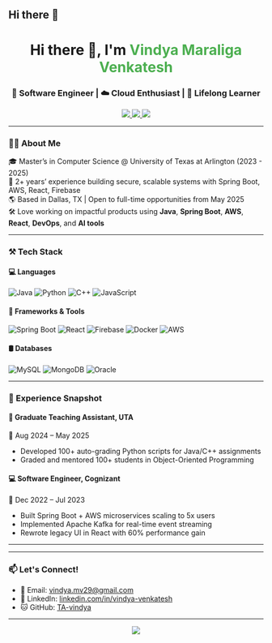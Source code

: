 ## Hi there 👋
<h1 align="center">Hi there 👋, I'm <span style="color:#4CAF50;">Vindya Maraliga Venkatesh</span></h1>
<h3 align="center">🚀 Software Engineer | ☁️ Cloud Enthusiast | 🧠 Lifelong Learner</h3>

<p align="center">
  <a href="https://www.linkedin.com/in/vindya-venkatesh">
    <img src="https://img.shields.io/badge/LinkedIn-vindya--venkatesh-blue?style=for-the-badge&logo=linkedin" />
  </a>
  <a href="mailto:vindya.mv29@gmail.com">
    <img src="https://img.shields.io/badge/Gmail-vindya.mv29@gmail.com-D14836?style=for-the-badge&logo=gmail&logoColor=white" />
  </a>
  <a href="https://github.com/TA-vindya">
    <img src="https://img.shields.io/github/followers/TA-vindya?style=for-the-badge&logo=github" />
  </a>
</p>

---

### 🧑‍💻 About Me

🎓 Master’s in Computer Science @ University of Texas at Arlington (2023 - 2025)  
💼 2+ years’ experience building secure, scalable systems with Spring Boot, AWS, React, Firebase  
🌎 Based in Dallas, TX | Open to full-time opportunities from May 2025  
🛠️ Love working on impactful products using **Java**, **Spring Boot**, **AWS**, **React**, **DevOps**, and **AI tools**  


---

### ⚒️ Tech Stack

#### 💻 Languages  
![Java](https://img.shields.io/badge/Java-ED8B00?style=flat&logo=java&logoColor=white)
![Python](https://img.shields.io/badge/Python-3776AB?style=flat&logo=python&logoColor=white)
![C++](https://img.shields.io/badge/C++-00599C?style=flat&logo=c%2B%2B&logoColor=white)
![JavaScript](https://img.shields.io/badge/JavaScript-F7DF1E?style=flat&logo=javascript&logoColor=black)

#### 🧰 Frameworks & Tools  
![Spring Boot](https://img.shields.io/badge/Spring%20Boot-6DB33F?style=flat&logo=spring-boot&logoColor=white)
![React](https://img.shields.io/badge/React-20232A?style=flat&logo=react&logoColor=61DAFB)
![Firebase](https://img.shields.io/badge/Firebase-FFCA28?style=flat&logo=firebase&logoColor=black)
![Docker](https://img.shields.io/badge/Docker-2496ED?style=flat&logo=docker&logoColor=white)
![AWS](https://img.shields.io/badge/AWS-232F3E?style=flat&logo=amazon-aws&logoColor=white)

#### 🛢️ Databases  
![MySQL](https://img.shields.io/badge/MySQL-005C84?style=flat&logo=mysql&logoColor=white)
![MongoDB](https://img.shields.io/badge/MongoDB-47A248?style=flat&logo=mongodb&logoColor=white)
![Oracle](https://img.shields.io/badge/Oracle-F80000?style=flat&logo=oracle&logoColor=white)

---



### 💼 Experience Snapshot

#### 🏫 Graduate Teaching Assistant, UTA  
📅 Aug 2024 – May 2025  
- Developed 100+ auto-grading Python scripts for Java/C++ assignments  
- Graded and mentored 100+ students in Object-Oriented Programming

#### 💻 Software Engineer, Cognizant  
📅 Dec 2022 – Jul 2023  
- Built Spring Boot + AWS microservices scaling to 5x users  
- Implemented Apache Kafka for real-time event streaming  
- Rewrote legacy UI in React with 60% performance gain

---


---

### 📫 Let's Connect!

- 💌 Email: [vindya.mv29@gmail.com](mailto:vindya.mv29@gmail.com)  
- 💼 LinkedIn: [linkedin.com/in/vindya-venkatesh](https://linkedin.com/in/vindya-venkatesh)  
- 🐱 GitHub: [TA-vindya](https://github.com/TA-vindya)

---

<div align="center">
  <img src="https://readme-typing-svg.demolab.com?font=Fira+Code&size=20&pause=1000&color=8B5CF6&center=true&vCenter=true&width=435&lines=Thanks+for+visiting!+💻;Feel+free+to+connect+with+me+👋" />
</div>



<!--
**vindya29/vindya29** is a ✨ _special_ ✨ repository because its `README.md` (this file) appears on your GitHub profile.

Here are some ideas to get you started:

- 🔭 I’m currently working on ...
- 🌱 I’m currently learning ...
- 👯 I’m looking to collaborate on ...
- 🤔 I’m looking for help with ...
- 💬 Ask me about ...
- 📫 How to reach me: ...
- 😄 Pronouns: ...
- ⚡ Fun fact: ...
-->

